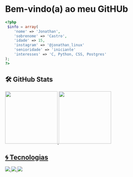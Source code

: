 # Bem-vindo(a) ao meu GitHUb
```PHP
<?php 
 $info = array(
    'nome' => 'Jonathan',
    'sobrenome' => 'Castro',
    'idade' => 15,
    'instagram' => '@jonathan_linux'
    'senioridade' => 'iniciante'
    'interesses' => 'C, Python, CSS, Postgres'
);
?>
```
## 🛠️ GitHub Stats

<div>
  <a href="https://github.com/Jonathanintel">
  <img height="170" src="https://github-readme-stats.vercel.app/api?username=Jonathanintel&show_icons=true&theme=white&include_all_commits=true&count_private=true"/>
  <img height="170" src="https://github-readme-stats.vercel.app/api/top-langs/?username=Jonathanintel&layout=compact&langs_count=16&theme=white"/>
</div>
  
## 🌀 Tecnologias

  <img src="https://img.shields.io/static/v1?label=&message=PHP&color=9370DB&style=for-the-badge"> <img src="https://img.shields.io/static/v1?label=&message=HTML5&color=FF6347&style=for-the-badge&logo=html">  <img src="https://img.shields.io/static/v1?label=&message=MySQL&color=4682B4&style=for-the-badge">


    
